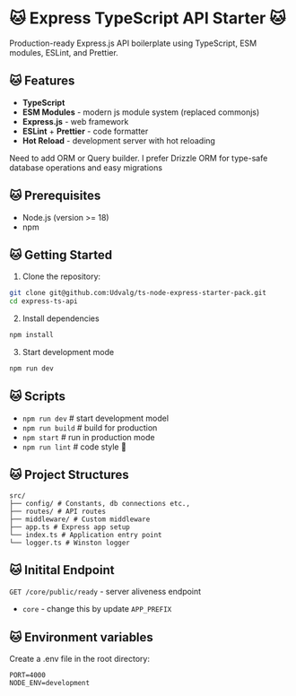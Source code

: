 # 🐱 Express TypeScript API Starter 🐱

Production-ready Express.js API boilerplate using TypeScript, ESM modules, ESLint, and Prettier.

## 🐱 Features

- **TypeScript**
- **ESM Modules** - modern js module system (replaced commonjs)
- **Express.js** - web framework
- **ESLint** + **Prettier** - code formatter
- **Hot Reload** - development server with hot reloading

Need to add ORM or Query builder. I prefer Drizzle ORM for type-safe database operations and easy migrations

## 🐱 Prerequisites

- Node.js (version >= 18)
- npm

## 🐱 Getting Started

1. Clone the repository:

```bash
git clone git@github.com:Udvalg/ts-node-express-starter-pack.git
cd express-ts-api
```

2. Install dependencies

```bash
npm install
```

3. Start development mode

```bash
npm run dev
```

## 🐱 Scripts

- `npm run dev` # start development model
- `npm run build` # build for production
- `npm start` # run in production mode
- `npm run lint` # code style 🎨

## 🐱 Project Structures

```
src/
├── config/ # Constants, db connections etc.,
├── routes/ # API routes
├── middleware/ # Custom middleware
├── app.ts # Express app setup
└── index.ts # Application entry point
└── logger.ts # Winston logger
```

## 🐱 Initital Endpoint

`GET /core/public/ready` - server aliveness endpoint

- `core` - change this by update `APP_PREFIX`

## 🐱 Environment variables

Create a .env file in the root directory:

```
PORT=4000
NODE_ENV=development
```

